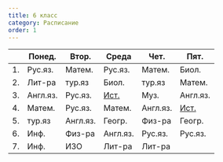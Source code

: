 ```yaml
---
title: 6 класс
category: Расписание
order: 1
---
```


|     | Понед.   | Втор.    | Среда           | Чет.     | Пят.            |
| --- | -------- | -------- | --------------- | -------- | --------------- |
| 1.  | Рус.яз.  | Матем.   | Рус.яз.         | Матем.   | Биол.           |
| 2.  | Лит-ра   | тур.яз   | Биол.           | тур.яз   | Матем.          |
| 3.  | Англ.яз. | Рус.яз.  | [Ист.][aleksey] | Муз.     | Англ.яз.        |
| 4.  | Матем.   | Рус.яз.  | Матем.          | Англ.яз. | [Ист.][aleksey] |
| 5.  | тур.яз   | Англ.яз. | Геогр.          | Физ-ра   | Геогр.          |
| 6.  | Инф.     | Физ-ра   | Англ.яз.        | Рус.яз.  | Рус.яз.         |
| 7.  | Инф.     | ИЗО      | Лит-ра          | Лит-ра   |                 |

[aleksey]: https://us04web.zoom.us/j/5381302828
